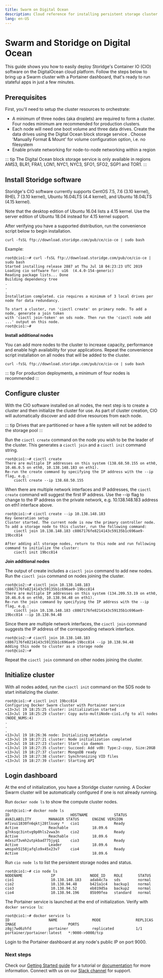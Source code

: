 ```yaml
---
title: Swarm on Digital Ocean
description: Cloud reference for installing persistent storage cluster on Digital Ocean
lang: en-US
---
```


# Swarm and Storidge on Digital Ocean

This guide shows you how to easily deploy Storidge's Container IO (CIO) software on the DigitalOcean cloud platform. Follow the steps below to bring up a Swarm cluster with a Portainer dashboard, that's ready to run stateful apps in just a few minutes.

## Prerequisites

First, you'll need to setup the cluster resources to orchestrate:
- A minimum of three nodes (aka droplets) are required to form a cluster. Four nodes minimum are recommended for production clusters.
- Each node will need one boot volume and three data drives. Create the data drives using the Digital Ocean block storage service . Choose 'Manually Format & Mount' for volume configuration option, i.e. no filesystem
- Enable private networking for node-to-node networking within a region

::: tip
The Digital Ocean block storage service is only available in regions AMS3, BLR1, FRA1, LON1, NYC1, NYC3, SFO1, SFO2, SGP1 and TOR1.
:::

## Install Storidge software

Storidge's CIO software currently supports CentOS 7.5, 7.6 (3.10 kernel), RHEL 7 (3.10 kernel), Ubuntu 16.04LTS (4.4 kernel), and Ubuntu 18.04LTS (4.15 kernel).

Note that the desktop edition of Ubuntu 16.04 lists a 4.15 kernel. Use the server edition of Ubuntu 18.04 instead for 4.15 kernel support.  

After verifying you have a supported distribution, run the convenience script below to begin installation.

`curl -fsSL ftp://download.storidge.com/pub/ce/cio-ce | sudo bash`

Example:
```
root@cio1:~# curl -fsSL ftp://download.storidge.com/pub/ce/cio-ce | sudo bash
Started installing release 2887 at Thu Jul 18 04:23:23 UTC 2019
Loading cio software for: u16  (4.4.0-154-generic)
Reading package lists... Done
Building dependency tree
.
.
.
Installation completed. cio requires a minimum of 3 local drives per node for data redundancy.

To start a cluster, run 'cioctl create' on primary node. To add a node, generate a join token
with 'cioctl join-token' on sds node. Then run the 'cioctl node add ...' output on this node.
root@cio1:~#
```

**Install additional nodes**

You can add more nodes to the cluster to increase capacity, performance and enable high availability for your applications. Repeat the convenience script installation on all nodes that will be added to the cluster.

`curl -fsSL ftp://download.storidge.com/pub/ce/cio-ce | sudo bash`

::: tip
For production deployments, a minimum of four nodes is recommended
:::

## Configure cluster

With the CIO software installed on all nodes, the next step is to create a cluster and then initialize the cluster for use. As part of cluster creation, CIO will automatically discover and add drive resources from each node.

::: tip
Drives that are partitioned or have a file system will not be added to the storage pool
:::

Run the `cioctl create` command on the node you wish to be the leader of the cluster. This generates a `cioctl join` and a `cioctl init` command string.

```
root@cio1:~# cioctl create
There are multiple IP addresses on this system (138.68.50.155 on eth0, 10.46.0.5 on eth0, 10.138.148.183 on eth1).
Re-run the create command by specifying the IP address with the --ip flag, e.g.:
    cioctl create --ip 138.68.50.155
```

When there are multiple network interfaces and IP addresses, the `cioctl create` command will suggest the first IP address. Use the --ip flag to change to the IP address on the private network, e.g. 10.138.148.183 address on eth1 interface above.

```
root@cio1:~# cioctl create --ip 10.138.148.183
Key Generation setup
Cluster started. The current node is now the primary controller node. To add a storage node to this cluster, run the following command:
    cioctl join 10.138.148.183 c8867176fe8214143c59135b1c696ae9-19bcc814

After adding all storage nodes, return to this node and run following command to initialize the cluster:
    cioctl init 19bcc814
```

**Join additional nodes**

The output of create includes a `cioctl join` command to add new nodes. Run the `cioctl join` command on nodes joining the cluster.

```
root@cio2:~# cioctl join 10.138.148.183 c8867176fe8214143c59135b1c696ae9-19bcc814
There are multiple IP addresses on this system (134.209.53.19 on eth0, 10.46.0.6 on eth0, 10.138.94.48 on eth1).
Re-run the join command by specifying the IP address with the --ip flag, e.g.:
    cioctl join 10.138.148.183 c8867176fe8214143c59135b1c696ae9-19bcc814 --ip 10.138.94.48
```

Since there are multiple network interfaces, the `cioctl join` command suggests the IP address of the corresponding network interface.

```
root@cio2:~# cioctl join 10.138.148.183 c8867176fe8214143c59135b1c696ae9-19bcc814 --ip 10.138.94.48
Adding this node to cluster as a storage node
root@cio2:~#
```

Repeat the `cioctl join` command on other nodes joining the cluster.


## Initialize cluster

With all nodes added, run the `cioctl init` command on the SDS node to start initializing the cluster.
```
root@cio1:~# cioctl init 19bcc814
Configuring Docker Swarm cluster with Portainer service
<13>Jul 19 18:25:25 cluster: initialization started
<13>Jul 19 18:25:29 cluster: Copy auto-multiNode-cio1.cfg to all nodes (NODE_NUMS:4)
.
.
.
<13>Jul 19 18:26:36 node: Initializing metadata
<13>Jul 19 18:27:21 cluster: Node initialization completed
<13>Jul 19 18:27:23 cluster: Start cio daemon
<13>Jul 19 18:27:35 cluster: Succeed: Add vd0: Type:2-copy, Size:20GB
<13>Jul 19 18:27:37 cluster: MongoDB ready
<13>Jul 19 18:27:38 cluster: Synchronizing VID files
<13>Jul 19 18:27:39 cluster: Starting API
```

## Login dashboard

At the end of initialization, you have a Storidge cluster running. A Docker Swarm cluster will be automatically configured if one is not already running.

Run `docker node ls` to show the compute cluster nodes.

```
root@cio1:~# docker node ls
ID                            HOSTNAME            STATUS              AVAILABILITY        MANAGER STATUS      ENGINE VERSION
mfivui1830fn6qktj28tlsuey *   cio1                Ready               Active              Reachable           18.09.6
g7nksqc3intvg9p0hls2vwa3n     cio2                Ready               Active              Reachable           18.09.6
mdxszf3vmh2utpkbad775jyq1     cio3                Ready               Active              Leader              18.09.6
wmspxh5158jafqlo9x45x23v7     cio4                Ready               Active                                  18.09.6
```

Run `cio node ls` to list the persistent storage nodes and status.

```
root@cio1:~# cio node ls
NODENAME             IP                NODE_ID    ROLE       STATUS
cio1                 10.138.148.183    adab4c7a   sds        normal
cio2                 10.138.94.48      b421a1c4   backup1    normal
cio3                 10.138.94.52      eb819d5a   backup2    normal
cio4                 10.138.94.196     85b99fea   standard   normal
```

The Portainer service is launched at the end of initialization. Verify with `docker service ls`:

```
root@cio1:~# docker service ls
ID                  NAME                MODE                REPLICAS            IMAGE                        PORTS
z8gj7wd6zhfd        portainer           replicated          1/1                 portainer/portainer:latest   *:9000->9000/tcp
```

Login to the Portainer dashboard at any node's public IP on port 9000.

<h3>Next steps</h3>

Check our [Getting Started guide](https://guide.storidge.com/) for a tutorial or [documentation](https://docs.storidge.com/) for more information. Connect with us on our [Slack channel](http://storidge.com/join-cio-slack/) for support.

